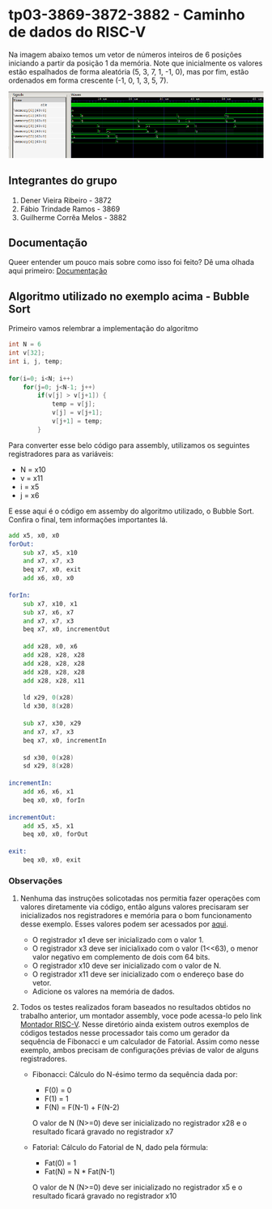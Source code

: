 # tp03-3869-3872-3882 - Caminho de dados do RISC-V

Na imagem abaixo temos um vetor de números inteiros de 6 posições iniciando a partir da posição 1 da memória. Note que inicialmente os valores estão espalhados de forma aleatória (5, 3, 7, 1, -1, 0), mas por fim, estão ordenados em forma crescente (-1, 0, 1, 3, 5, 7).

![Bubble Sort](./docs/bubble-sort-cut.PNG)

## Integrantes do grupo

1. Dener Vieira Ribeiro - 3872
2. Fábio Trindade Ramos - 3869
3. Guilherme Corrêa Melos - 3882

## Documentação

Queer entender um pouco mais sobre como isso foi feito? Dê uma olhada aqui primeiro: [Documentação](https://www.overleaf.com/read/txffpzyxjzhy)

## Algoritmo utilizado no exemplo acima - Bubble Sort

Primeiro vamos relembrar a implementação do algoritmo

```c
int N = 6
int v[32];
int i, j, temp;

for(i=0; i<N; i++)
    for(j=0; j<N-1; j++)
        if(v[j] > v[j+1]) {
            temp = v[j];
            v[j] = v[j+1];
            v[j+1] = temp;
        }
```

Para converter esse belo código para assembly, utilizamos os seguintes registradores para as variáveis:

* N = x10
* v = x11
* i = x5
* j = x6

E esse aqui é o código em assemby do algoritmo utilizado, o Bubble Sort. Confira o final, tem informações importantes lá.

```asm
add x5, x0, x0
forOut:
    sub x7, x5, x10
    and x7, x7, x3
    beq x7, x0, exit
    add x6, x0, x0

forIn:
    sub x7, x10, x1
    sub x7, x6, x7
    and x7, x7, x3
    beq x7, x0, incrementOut
    
    add x28, x0, x6
    add x28, x28, x28
    add x28, x28, x28
    add x28, x28, x28
    add x28, x28, x11

    ld x29, 0(x28)
    ld x30, 8(x28)

    sub x7, x30, x29
    and x7, x7, x3
    beq x7, x0, incrementIn

    sd x30, 0(x28)
    sd x29, 8(x28)

incrementIn:
    add x6, x6, x1
    beq x0, x0, forIn
        
incrementOut:
    add x5, x5, x1
    beq x0, x0, forOut

exit:
    beq x0, x0, exit
```

### Observações

1. Nenhuma das instruções solicotadas nos permitia fazer operações com valores diretamente via código, então alguns valores precisaram ser inicializados nos registradores e memória para o bom funcionamento desse exemplo. Esses valores podem ser acessados por [aqui](./src/inputs).  

    * O registrador x1 deve ser inicializado com o valor 1.
    * O registrador x3 deve ser inicialixado com o valor (1<<63), o menor valor negativo em complemento de dois com 64 bits.
    * O registrador x10 deve ser inicializado com o valor de N.
    * O registrador x11 deve ser inicializado com o endereço base do vetor.
    * Adicione os valores na memória de dados.

2. Todos os testes realizados foram baseados no resultados obtidos no trabalho anterior, um montador assembly, voce pode acessa-lo pelo link [Montador RISC-V](https://github.com/oc-ufv/tp02-3869-3872-3882). Nesse diretório ainda existem outros exemplos de códigos testados nesse processador tais como um gerador da sequência de Fibonacci e um calculador de Fatorial. Assim como nesse exemplo, ambos precisam de configurações prévias de valor de alguns registradores.

    * Fibonacci: Cálculo do N-ésimo termo da sequência dada por:
        * F(0) = 0
        * F(1) = 1
        * F(N) = F(N-1) + F(N-2)

        O valor de N (N>=0) deve ser inicializado no registrador x28 e o resultado ficará gravado no registrador x7

    * Fatorial: Cálculo do Fatorial de N, dado pela fórmula:
        * Fat(0) = 1
        * Fat(N) = N * Fat(N-1)

        O valor de N (N>=0) deve ser inicializado no registrador x5 e o resultado ficará gravado no registrador x10
